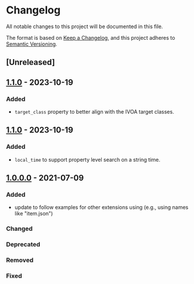 # Changelog
All notable changes to this project will be documented in this file.

The format is based on [Keep a Changelog](https://keepachangelog.com/en/1.0.0/),
and this project adheres to [Semantic Versioning](https://semver.org/spec/v2.0.0.html).

## \[Unreleased\]

## [1.1.0](https://github.com/stac-extensions/ssys/releases/tag/v1.1.0) - 2023-10-19

### Added
- `target_class` property to better align with the IVOA target classes.

## [1.1.0](https://github.com/stac-extensions/ssys/releases/tag/v1.1.0) - 2023-10-19

### Added
- `local_time` to support property level search on a string time.

## [1.0.0.0](https://github.com/stac-extensions/ssys/releases/tag/1.0.0) - 2021-07-09
### Added
- update to follow examples for other extensions using (e.g., using names like "item.json")
### Changed

### Deprecated

### Removed

### Fixed
